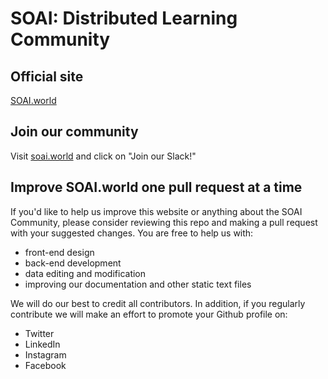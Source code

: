 # SOAI: Distributed Learning Community

## Official site
[SOAI.world](https://soai.world)


## Join our community
Visit [soai.world](https://soai.world) and click on "Join our Slack!"


## Improve SOAI.world one pull request at a time

If you'd like to help us improve this website or anything about the SOAI Community, please consider reviewing this repo and making a pull request with your suggested changes. You are free to help us with:
* front-end design 
* back-end development
* data editing and modification
* improving our documentation and other static text files

We will do our best to credit all contributors. In addition, if you regularly contribute we will make an effort to promote your Github profile on:
* Twitter
* LinkedIn
* Instagram
* Facebook
